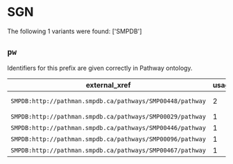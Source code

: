 # SGN

The following 1 variants were found: ['SMPDB']

## `pw`

Identifiers for this prefix are given correctly in Pathway ontology.

| external_xref                                             |   usages_count | usages                                                                                           |
|-----------------------------------------------------------|----------------|--------------------------------------------------------------------------------------------------|
| `SMPDB:http://pathman.smpdb.ca/pathways/SMP00448/pathway` |              2 | [PW:0000764](https://bioregistry.io/PW:0000764), [PW:0000766](https://bioregistry.io/PW:0000766) |
| `SMPDB:http://pathman.smpdb.ca/pathways/SMP00029/pathway` |              1 | [PW:0000133](https://bioregistry.io/PW:0000133)                                                  |
| `SMPDB:http://pathman.smpdb.ca/pathways/SMP00446/pathway` |              1 | [PW:0000759](https://bioregistry.io/PW:0000759)                                                  |
| `SMPDB:http://pathman.smpdb.ca/pathways/SMP00096/pathway` |              1 | [PW:0000762](https://bioregistry.io/PW:0000762)                                                  |
| `SMPDB:http://pathman.smpdb.ca/pathways/SMP00467/pathway` |              1 | [PW:0001300](https://bioregistry.io/PW:0001300)                                                  |

